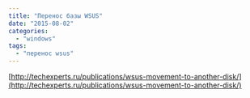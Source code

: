 ```yaml
---
title: "Перенос базы WSUS"
date: "2015-08-02"
categories: 
  - "windows"
tags: 
  - "перенос wsus"
---
```


[http://techexperts.ru/publications/wsus-movement-to-another-disk/](http://techexperts.ru/publications/wsus-movement-to-another-disk/)
